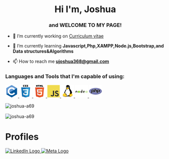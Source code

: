 <h1 align="center">Hi I'm, Joshua</h1>
<h3 align="center"> and WELCOME TO MY PAGE!</h3>

- 🔭 I’m currently working on [Curriculum vitae](https://joshua-a69.github.io/School_Projects/seprates)

- 🌱 I’m currently learning **Javascript,Php,XAMPP,Node.js,Bootstrap,and Data structures&Algorithms**

- 📫 How to reach me **ujoshua368@gmail.com**
  
<h3 align="left">Languages and Tools that I'm capable of using:</h3>
<p align="left">
  <a href="https://www.cprogramming.com/" target="_blank" rel="noreferrer">
    <img src="https://raw.githubusercontent.com/devicons/devicon/master/icons/c/c-original.svg" alt="c" width="40" height="40"/>
  </a>
  <a href="https://www.w3schools.com/css/" target="_blank" rel="noreferrer">
    <img src="https://raw.githubusercontent.com/devicons/devicon/master/icons/css3/css3-original-wordmark.svg" alt="css3" width="40" height="40"/>
  </a>
  <a href="https://www.w3.org/html/" target="_blank" rel="noreferrer">
    <img src="https://raw.githubusercontent.com/devicons/devicon/master/icons/html5/html5-original-wordmark.svg" alt="html5" width="40" height="40"/>
  </a>
  <a href="https://developer.mozilla.org/en-US/docs/Web/JavaScript" target="_blank" rel="noreferrer">
    <img src="https://raw.githubusercontent.com/devicons/devicon/master/icons/javascript/javascript-original.svg" alt="javascript" width="40" height="40"/>
  </a>
  <a href="https://www.linux.org/" target="_blank" rel="noreferrer">
    <img src="https://raw.githubusercontent.com/devicons/devicon/master/icons/linux/linux-original.svg" alt="linux" width="40" height="40"/>
  </a>
  <a href="https://nodejs.org" target="_blank" rel="noreferrer">
    <img src="https://raw.githubusercontent.com/devicons/devicon/master/icons/nodejs/nodejs-original-wordmark.svg" alt="nodejs" width="40" height="40"/>
  </a>
  <a href="https://www.php.net" target="_blank" rel="noreferrer">
    <img src="https://raw.githubusercontent.com/devicons/devicon/master/icons/php/php-original.svg" alt="php" width="40" height="40"/>
  </a>
</p>
<p><img align="center" src="https://github-readme-stats.vercel.app/api/top-langs?username=joshua-a69&show_icons=true&locale=en&layout=compact" alt="joshua-a69" /></p>
<p><img align="center" src="https://github-readme-stats.vercel.app/api/top-langs?username=joshua-a69&show_icons=true&locale=en&layout=compact" alt="joshua-a69" /></p>
<h1>Profiles</h1>
<a href="https://www.linkedin.com/in/joshua-russel-uy-a9b024243/">
            <img src="https://i.postimg.cc/bY64jY3D/Linkedin-logo.png" alt="LinkedIn Logo" width="50px" height="35px"> 
          </a>
          <a href="https://www.facebook.com/joshua.uy.14">
            <img src="https://i.postimg.cc/mgVm78Jc/logo-Meta.png" alt="Meta Logo" width="50px" height="35px" > 
          </a>
